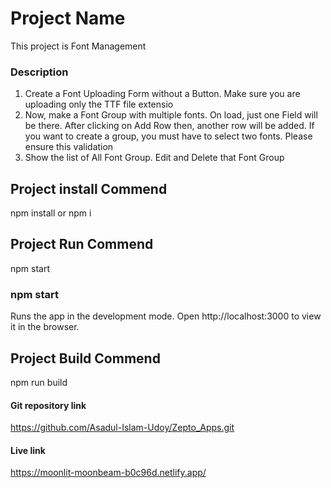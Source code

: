 # Project Name

This project is Font Management
### Description
  1. Create a Font Uploading Form without a Button. Make sure you are uploading only the TTF file extensio
  2. Now, make a Font Group with multiple fonts. On load, just one Field will be there. After clicking on Add Row then, another row will be added. If you want to create a group, you must have to select two fonts. Please ensure this validation
  3. Show the list of All Font Group. Edit and Delete that Font Group

## Project install Commend
  npm install or npm i
  
## Project Run Commend
  npm start
  
### npm start
  Runs the app in the development mode.
  Open http://localhost:3000 to view it in the browser.
  
## Project Build Commend
   npm run build

#### Git repository link
  https://github.com/Asadul-Islam-Udoy/Zepto_Apps.git


#### Live link
  https://moonlit-moonbeam-b0c96d.netlify.app/
